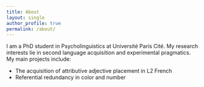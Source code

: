 ```yaml
---
title: About
layout: single
author_profile: true
permalink: /about/
---
```


I am a PhD student in Psycholinguistics at Université Paris Cité. My research interests lie in second language acquisition and experimental pragmatics. My main projects include:

- The acquisition of attributive adjective placement in L2 French
- Referential redundancy in color and number

